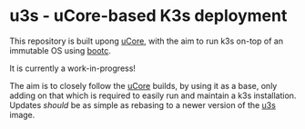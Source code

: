 # u3s - uCore-based K3s deployment

This repository is built upong [uCore](https://github.com/ublue-os/ucore), with the aim to run k3s on-top of an immutable OS using [bootc](https://github.com/bootc-dev/bootc).

It is currently a work-in-progress!

The aim is to closely follow the [uCore](https://github.com/ublue-os/ucore) builds, by using it as a base, only adding on that which is required to easily run and maintain a k3s installation. Updates _should_ be as simple as rebasing to a newer version of the [u3s](https://github.com/kirikae/u3s) image.
